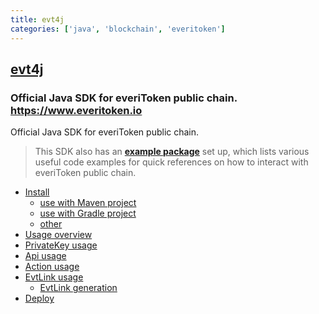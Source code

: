 ```yaml
---
title: evt4j
categories: ['java', 'blockchain', 'everitoken']
---
```

## [evt4j](https://github.com/everitoken/evt4j)

### Official Java SDK for everiToken public chain. https://www.everitoken.io


Official Java SDK for everiToken public chain.

> This SDK also has an [**example package**](https://github.com/everitoken/evt4j/blob/master/src/main/java/io/everitoken/sdk/java/example/) set up, which lists various useful code examples for quick references on how to interact with everiToken public chain.

- [Install](#install)
  - [use with Maven project](#use-with-maven-project)
  - [use with Gradle project](#use-with-gradle-project)
  - [other](#other)
- [Usage overview](#usage-overview)
- [PrivateKey usage](#privatekey-usage)
- [Api usage](#api-usage)
- [Action usage](#action-usage)
- [EvtLink usage](#evtlink-usage)
  - [EvtLink generation](#evtlink-generation)
- [Deploy](#deploy)
